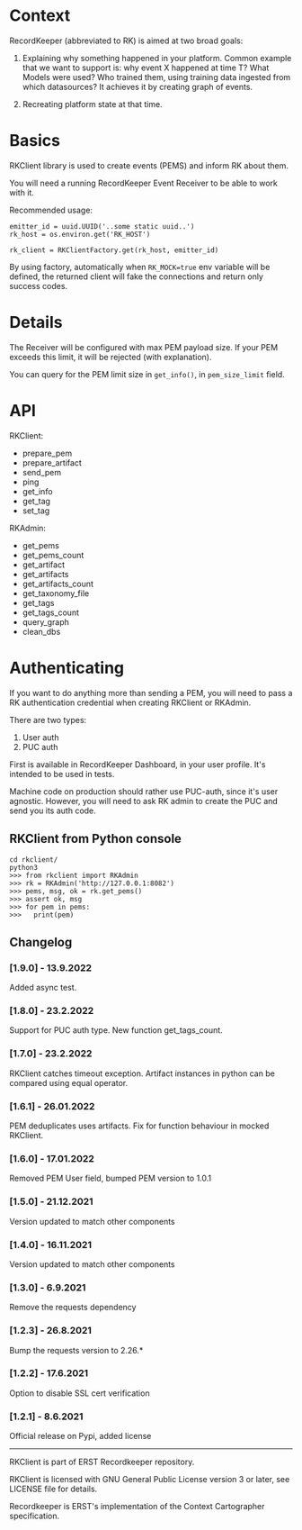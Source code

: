 
# Context

RecordKeeper (abbreviated to RK) is aimed at two broad goals:

1. Explaining why something happened in your platform.
   Common example that we want to support is: why event X happened at time T?
   What Models were used? Who trained them, using training data ingested from which
   datasources? It achieves it by creating graph of events.

2. Recreating platform state at that time.

# Basics

RKClient library is used to create events (PEMS) and inform RK about them.

You will need a running RecordKeeper Event Receiver to be able to work with it.

Recommended usage:

```
emitter_id = uuid.UUID('..some static uuid..')
rk_host = os.environ.get('RK_HOST')

rk_client = RKClientFactory.get(rk_host, emitter_id)
```

By using factory, automatically when `RK_MOCK=true` env variable will be defined, 
the returned client will fake the connections and return only success codes. 

# Details

The Receiver will be configured with max PEM payload size. If your PEM exceeds 
this limit, it will be rejected (with explanation).

You can query for the PEM limit size in `get_info()`, in `pem_size_limit` field.

# API

RKClient:
- prepare_pem
- prepare_artifact
- send_pem
- ping
- get_info
- get_tag
- set_tag

RKAdmin:
- get_pems
- get_pems_count
- get_artifact
- get_artifacts
- get_artifacts_count
- get_taxonomy_file
- get_tags
- get_tags_count
- query_graph
- clean_dbs


# Authenticating

If you want to do anything more than sending a PEM, you will need to pass a
RK authentication credential when creating RKClient or RKAdmin.

There are two types:
1. User auth
2. PUC auth

First is available in RecordKeeper Dashboard, in your user profile. It's intended 
to be used in tests.

Machine code on production should rather use PUC-auth, since it's user agnostic. 
However, you will need to ask RK admin to create the PUC and send you its auth code.

## RKClient from Python console

```
cd rkclient/
python3
>>> from rkclient import RKAdmin
>>> rk = RKAdmin('http://127.0.0.1:8082')
>>> pems, msg, ok = rk.get_pems()
>>> assert ok, msg
>>> for pem in pems:
>>>   print(pem)
```

## Changelog

### [1.9.0] - 13.9.2022
Added async test.

### [1.8.0] - 23.2.2022
Support for PUC auth type. New function get_tags_count.

### [1.7.0] - 23.2.2022
RKClient catches timeout exception. Artifact instances in python can be compared using equal operator.

### [1.6.1] - 26.01.2022
PEM deduplicates uses artifacts. Fix for function behaviour in mocked RKClient.

### [1.6.0] - 17.01.2022
Removed PEM User field, bumped PEM version to 1.0.1

### [1.5.0] - 21.12.2021
Version updated to match other components

### [1.4.0] - 16.11.2021
Version updated to match other components

### [1.3.0] - 6.9.2021
Remove the requests dependency

### [1.2.3] - 26.8.2021
Bump the requests version to 2.26.*

### [1.2.2] - 17.6.2021
Option to disable SSL cert verification

### [1.2.1] - 8.6.2021
Official release on Pypi, added license


---
RKClient is part of ERST Recordkeeper repository.

RKClient is licensed with GNU General Public License version 3 or later,
see LICENSE file for details.

Recordkeeper is ERST's implementation of the Context Cartographer specification.

